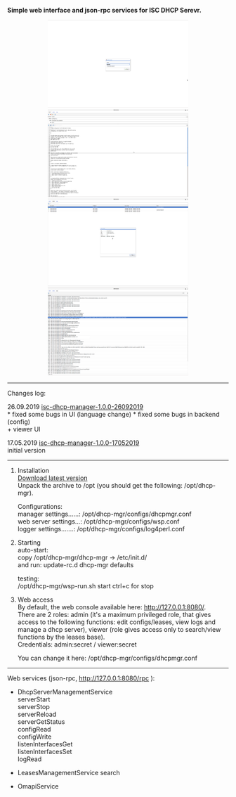 <b>Simple web interface and json-rpc services for ISC DHCP Serevr.</b>  

<p align="center">
 <img width="320" height="200" src="https://github.com/akscf/isc-dhcp-manager/blob/master/sshots/ss0.png">
 <img width="320" height="200" src="https://github.com/akscf/isc-dhcp-manager/blob/master/sshots/ss1.png">
 <img width="320" height="200" src="https://github.com/akscf/isc-dhcp-manager/blob/master/sshots/ss2.png">
 <img width="320" height="200" src="https://github.com/akscf/isc-dhcp-manager/blob/master/sshots/ss3.png">
</p>

------------------------
Changes log:  

26.09.2019 [isc-dhcp-manager-1.0.0-26092019](https://sourceforge.net/projects/cfdisfiles/files/isc-dhcp-manager/isc-dhcp-manager-1.0.0-26092019.tar.gz/download)  
    * fixed some bugs in UI (language change)
    * fixed some bugs in backend (config)  
    + viewer UI  


17.05.2019 [isc-dhcp-manager-1.0.0-17052019](https://sourceforge.net/projects/cfdisfiles/files/isc-dhcp-manager/isc-dhcp-manager-1.0.0-17052019/download)  
    initial version  


------------------------
1. Installation  
   [Download latest version](https://sourceforge.net/projects/cfdisfiles/files/isc-dhcp-manager/)  
   Unpack the archive to /opt (you should get the following: /opt/dhcp-mgr).  
 
   Configurations:  
    manager settings......: /opt/dhcp-mgr/configs/dhcpmgr.conf  
    web server settings...: /opt/dhcp-mgr/configs/wsp.conf  
    logger settings.......: /opt/dhcp-mgr/configs/log4perl.conf  

   
2. Starting  
   auto-start:  
     copy /opt/dhcp-mgr/dhcp-mgr -> /etc/init.d/   
     and run: update-rc.d dhcp-mgr defaults

   testing:  
    /opt/dhcp-mgr/wsp-run.sh start
    ctrl+c for stop

3. Web access  
   By default, the web console available here: http://127.0.0.1:8080/.  
   There are 2 roles: admin (it's a maximum privileged role, that gives access to the following functions: edit configs/leases, view logs and manage a dhcp server), 
   viewer (role gives access only to search/view functions by the leases base).  
   Credentials: admin:secret / viewer:secret

   You can change it here:  /opt/dhcp-mgr/configs/dhcpmgr.conf


------------------------
Web services (json-rpc, http://127.0.0.1:8080/rpc ):  

  * DhcpServerManagementService  
     serverStart  
     serverStop  
     serverReload  
     serverGetStatus  
     configRead  
     configWrite  
     listenInterfacesGet  
     listenInterfacesSet  
     logRead  


  * LeasesManagementService
     search

  * OmapiService
